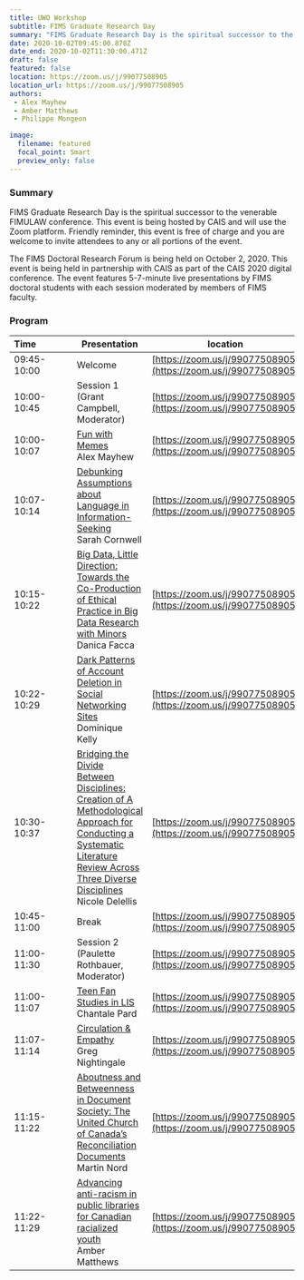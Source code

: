 ```yaml
---
title: UWO Workshop
subtitle: FIMS Graduate Research Day
summary: "FIMS Graduate Research Day is the spiritual successor to the venerable FIMULAW conference. This event is being hosted by CAIS and will use the Zoom platform. Friendly reminder, this event is free of charge and you are welcome to invite attendees to any or all portions of the event."
date: 2020-10-02T09:45:00.878Z
date_end: 2020-10-02T11:30:00.471Z
draft: false
featured: false
location: https://zoom.us/j/99077508905
location_url: https://zoom.us/j/99077508905
authors:
 - Alex Mayhew
 - Amber Matthews
 - Philippe Mongeon

image:
  filename: featured
  focal_point: Smart
  preview_only: false
---
```


### Summary

FIMS Graduate Research Day is the spiritual successor to the venerable FIMULAW conference. This event is being hosted by CAIS and will use the Zoom platform. Friendly reminder, this event is free of charge and you are welcome to invite attendees to any or all portions of the event.

The FIMS Doctoral Research Forum is being held on October 2, 2020. This event is being held in partnership with CAIS as part of the CAIS 2020 digital conference. The event features 5-7-minute live presentations by FIMS doctoral students with each session moderated by members of FIMS faculty.

### Program

 | Time&nbsp;&nbsp;&nbsp;&nbsp;&nbsp;&nbsp;&nbsp;&nbsp;&nbsp;&nbsp;&nbsp;&nbsp;&nbsp;       	| Presentation                                	| location                           	|
 |-------------	|---------------------------------------------	|------------------------------------	| 
 | 09:45-10:00 	| Welcome  	| [https://zoom.us/j/99077508905](https://zoom.us/j/99077508905)	| 
 | 10:00-10:45	| Session 1 (Grant Campbell, Moderator) 	| [https://zoom.us/j/99077508905](https://zoom.us/j/99077508905)	| 
 | 10:00-10:07 	| [Fun with Memes](../../talk/FIMS2020.1Mayhew)<br> Alex Mayhew 	| [https://zoom.us/j/99077508905](https://zoom.us/j/99077508905) 	| 
 | 10:07-10:14 	| [Debunking Assumptions about Language in Information-Seeking](../../talk/FIMS2020.2Cornwell)<br> Sarah Cornwell | [https://zoom.us/j/99077508905](https://zoom.us/j/99077508905) | 
 | 10:15-10:22 	| [Big Data, Little Direction: Towards the Co-Production of Ethical Practice in Big Data Research with Minors](../../talk/FIMS2020.3Facca)<br> Danica Facca                  	| [https://zoom.us/j/99077508905](https://zoom.us/j/99077508905) |
 | 10:22-10:29 	| [Dark Patterns of Account Deletion in Social Networking Sites](../../talk/FIMS2020.4Kelly)<br> Dominique Kelly                  	| [https://zoom.us/j/99077508905](https://zoom.us/j/99077508905) 	|
 | 10:30-10:37 	| [Bridging the Divide Between Disciplines: Creation of A Methodological Approach for Conducting a Systematic Literature Review Across Three Diverse Disciplines ](../../talk/FIMS2020.5Delellis)<br> Nicole Delellis                  	| [https://zoom.us/j/99077508905](https://zoom.us/j/99077508905) 	|
 | 10:45-11:00 	| Break 	| [https://zoom.us/j/99077508905](https://zoom.us/j/99077508905)	| 
 | 11:00-11:30	| Session 2 (Paulette Rothbauer, Moderator)  	| [https://zoom.us/j/99077508905](https://zoom.us/j/99077508905)	| 
| 11:00-11:07 	| [Teen Fan Studies in LIS](../../talk/FIMS2020.6Pard)<br> Chantale Pard                  	| [https://zoom.us/j/99077508905](https://zoom.us/j/99077508905) 	|
 | 11:07-11:14 	| [Circulation & Empathy](../../talk/FIMS2020.7Nightingale)<br> Greg Nightingale                  	| [https://zoom.us/j/99077508905](https://zoom.us/j/99077508905) 	|
 | 11:15-11:22 	| [Aboutness and Betweenness in Document Society: The United Church of Canada’s Reconciliation Documents](../../talk/FIMS2020.8Nord)<br> Martin Nord                  	| [https://zoom.us/j/99077508905](https://zoom.us/j/99077508905) 	|
 | 11:22-11:29 	| [Advancing anti-racism in public libraries for Canadian racialized youth](../../talk/FIMS2020.9Matthews)<br> Amber Matthews                  	| [https://zoom.us/j/99077508905](https://zoom.us/j/99077508905) 	|
